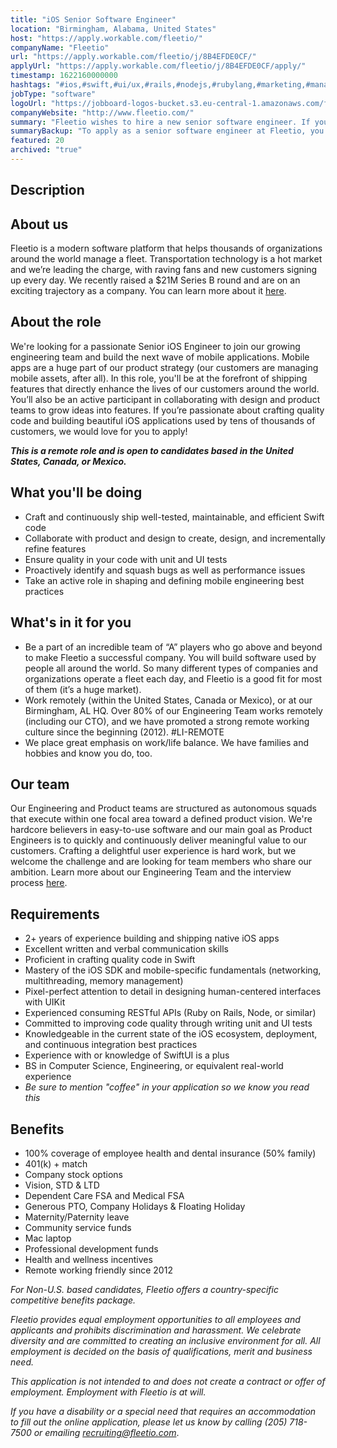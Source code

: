 ```yaml
---
title: "iOS Senior Software Engineer"
location: "Birmingham, Alabama, United States"
host: "https://apply.workable.com/fleetio/"
companyName: "Fleetio"
url: "https://apply.workable.com/fleetio/j/8B4EFDE0CF/"
applyUrl: "https://apply.workable.com/fleetio/j/8B4EFDE0CF/apply/"
timestamp: 1622160000000
hashtags: "#ios,#swift,#ui/ux,#rails,#nodejs,#rubylang,#marketing,#management,#operations,#office"
jobType: "software"
logoUrl: "https://jobboard-logos-bucket.s3.eu-central-1.amazonaws.com/fleetio"
companyWebsite: "http://www.fleetio.com/"
summary: "Fleetio wishes to hire a new senior software engineer. If you have 2+ years of experience building and shipping native iOS apps, consider applying."
summaryBackup: "To apply as a senior software engineer at Fleetio, you preferably need to have some knowledge of: #ios, #swift, #ui/ux."
featured: 20
archived: "true"
---
```


## Description

## About us

Fleetio is a modern software platform that helps thousands of organizations around the world manage a fleet. Transportation technology is a hot market and we’re leading the charge, with raving fans and new customers signing up every day. We recently raised a $21M Series B round and are on an exciting trajectory as a company. You can learn more about it [here](https://bhamnow.com/2020/11/10/birmingham-based-company-fleetio-raises-21-million-in-funding/).

## About the role

We're looking for a passionate Senior iOS Engineer to join our growing engineering team and build the next wave of mobile applications. Mobile apps are a huge part of our product strategy (our customers are managing mobile assets, after all). In this role, you'll be at the forefront of shipping features that directly enhance the lives of our customers around the world. You’ll also be an active participant in collaborating with design and product teams to grow ideas into features. If you’re passionate about crafting quality code and building beautiful iOS applications used by tens of thousands of customers, we would love for you to apply!

**_This is a remote role and is open to candidates based in the United States, Canada, or Mexico._**

## **What you'll be doing**

*   Craft and continuously ship well-tested, maintainable, and efficient Swift code
*   Collaborate with product and design to create, design, and incrementally refine features
*   Ensure quality in your code with unit and UI tests
*   Proactively identify and squash bugs as well as performance issues
*   Take an active role in shaping and defining mobile engineering best practices

## What's in it for you

*   Be a part of an incredible team of “A” players who go above and beyond to make Fleetio a successful company. You will build software used by people all around the world. So many different types of companies and organizations operate a fleet each day, and Fleetio is a good fit for most of them (it’s a huge market).
*   Work remotely (within the United States, Canada or Mexico), or at our Birmingham, AL HQ. Over 80% of our Engineering Team works remotely (including our CTO), and we have promoted a strong remote working culture since the beginning (2012). #LI-REMOTE
*   We place great emphasis on work/life balance. We have families and hobbies and know you do, too.

## Our team

Our Engineering and Product teams are structured as autonomous squads that execute within one focal area toward a defined product vision. We're hardcore believers in easy-to-use software and our main goal as Product Engineers is to quickly and continuously deliver meaningful value to our customers. Crafting a delightful user experience is hard work, but we welcome the challenge and are looking for team members who share our ambition. Learn more about our Engineering Team and the interview process [here](http://www.fleetio.com/careers/engineering).

## Requirements

*   2+ years of experience building and shipping native iOS apps
*   Excellent written and verbal communication skills
*   Proficient in crafting quality code in Swift
*   Mastery of the iOS SDK and mobile-specific fundamentals (networking, multithreading, memory management)
*   Pixel-perfect attention to detail in designing human-centered interfaces with UIKit
*   Experienced consuming RESTful APIs (Ruby on Rails, Node, or similar)
*   Committed to improving code quality through writing unit and UI tests
*   Knowledgeable in the current state of the iOS ecosystem, deployment, and continuous integration best practices
*   Experience with or knowledge of SwiftUI is a plus
*   BS in Computer Science, Engineering, or equivalent real-world experience
*   _Be sure to mention "coffee" in your application so we know you read this_

## Benefits

*   100% coverage of employee health and dental insurance (50% family)
*   401(k) + match
*   Company stock options
*   Vision, STD & LTD
*   Dependent Care FSA and Medical FSA
*   Generous PTO, Company Holidays & Floating Holiday
*   Maternity/Paternity leave
*   Community service funds
*   Mac laptop
*   Professional development funds
*   Health and wellness incentives
*   Remote working friendly since 2012

_For Non-U.S. based candidates, Fleetio offers a country-specific competitive benefits package._

_Fleetio provides equal employment opportunities to all employees and applicants and prohibits discrimination and harassment. We celebrate diversity and are committed to creating an inclusive environment for all. All employment is decided on the basis of qualifications, merit and business need._

_This application is not intended to and does not create a contract or offer of employment. Employment with Fleetio is at will._

_If you have a disability or a special need that requires an accommodation to fill out the online application, please let us know by calling (205) 718-7500 or emailing [recruiting@fleetio.com](mailto:recruiting@fleetio.com)_.
